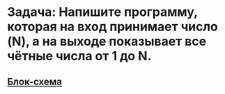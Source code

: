 # Задача: Напишите программу, которая на вход принимает число (N), а на выходе показывает все чётные числа от 1 до N.

## [Блок-схема](diagram4.drawio.png)

## 